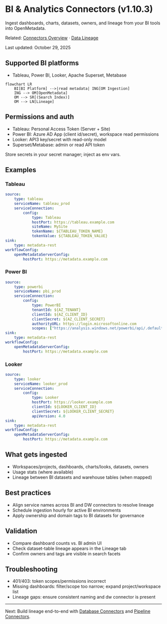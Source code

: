 ﻿# BI & Analytics Connectors (v1.10.3)

Ingest dashboards, charts, datasets, owners, and lineage from your BI tools into OpenMetadata.

Related: [Connectors Overview](./connectors-overview.md) · [Data Lineage](../../07-advanced-topics/data-lineage.md)

Last updated: October 29, 2025

## Supported BI platforms

- Tableau, Power BI, Looker, Apache Superset, Metabase

```mermaid
flowchart LR
	BI[BI Platform] -->|read metadata| ING[OM Ingestion]
	ING --> OM[OpenMetadata]
	OM --> SR[(Search Index)]
	OM --> LN[Lineage]
```

## Permissions and auth

- Tableau: Personal Access Token (Server + Site)
- Power BI: Azure AD App (client id/secret), workspace read permissions
- Looker: API3 key/secret with read-only model
- Superset/Metabase: admin or read API token

Store secrets in your secret manager; inject as env vars.

## Examples

### Tableau

```yaml
source:
	type: tableau
	serviceName: tableau_prod
	serviceConnection:
		config:
			type: Tableau
			hostPort: https://tableau.example.com
			siteName: MySite
			tokenName: ${TABLEAU_TOKEN_NAME}
			tokenValue: ${TABLEAU_TOKEN_VALUE}
sink:
	type: metadata-rest
workflowConfig:
	openMetadataServerConfig:
		hostPort: https://metadata.example.com
```

### Power BI

```yaml
source:
	type: powerbi
	serviceName: pbi_prod
	serviceConnection:
		config:
			type: PowerBI
			tenantId: ${AZ_TENANT}
			clientId: ${AZ_CLIENT_ID}
			clientSecret: ${AZ_CLIENT_SECRET}
			authorityURL: https://login.microsoftonline.com
			scopes: ["https://analysis.windows.net/powerbi/api/.default"]
sink:
	type: metadata-rest
workflowConfig:
	openMetadataServerConfig:
		hostPort: https://metadata.example.com
```

### Looker

```yaml
source:
	type: looker
	serviceName: looker_prod
	serviceConnection:
		config:
			type: Looker
			hostPort: https://looker.example.com
			clientId: ${LOOKER_CLIENT_ID}
			clientSecret: ${LOOKER_CLIENT_SECRET}
			apiVersion: 4.0
sink:
	type: metadata-rest
workflowConfig:
	openMetadataServerConfig:
		hostPort: https://metadata.example.com
```

## What gets ingested

- Workspaces/projects, dashboards, charts/looks, datasets, owners
- Usage stats (where available)
- Lineage between BI datasets and warehouse tables (when mapped)

## Best practices

- Align service names across BI and DW connectors to resolve lineage
- Schedule ingestion hourly for active BI environments
- Apply ownership and domain tags to BI datasets for governance

## Validation

- Compare dashboard counts vs. BI admin UI
- Check dataset-table lineage appears in the Lineage tab
- Confirm owners and tags are visible in search facets

## Troubleshooting

- 401/403: token scopes/permissions incorrect
- Missing dashboards: filter/scope too narrow; expand project/workspace list
- Lineage gaps: ensure consistent naming and dw connector is present

---

Next: Build lineage end-to-end with [Database Connectors](./database-connectors.md) and [Pipeline Connectors](./pipeline-connectors.md).
